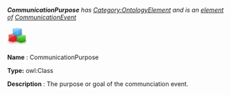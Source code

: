 ___CommunicationPurpose__ 
 has
 [Category:OntologyElement](../../Category/OntologyElement "Category:OntologyElement") 
 and is an
 [element of](../../Property/ElementOf "Property:ElementOf") 
[CommunicationEvent](../../Submissions/CommunicationEvent "Submissions:CommunicationEvent")_




  





[![Class](../public/images/thumb/2/27/Class.gif/45px-Class.gif)](../../Image/Class.gif "Class")


__Name__ 
 : CommunicationPurpose
 



__Type:__ 
 owl:Class
 



__Description__ 
 : The purpose or goal of the communciation event.